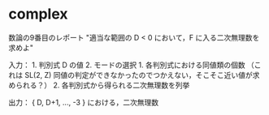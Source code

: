 # complex
数論の9番目のレポート
"適当な範囲の D < 0 において，F に入る二次無理数を求めよ"

入力：
    1. 判別式 D の値
    2. モードの選択
        1. 各判別式における同値類の個数
           （これは SL(2, Z) 同値の判定ができなかったのでつかえない，そこそこ近い値が求められる？）
        2. 各判別式から得られる二次無理数を列挙

出力：
    { D, D+1, ..., -3 } における，二次無理数
